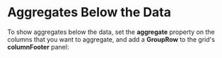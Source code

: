 Aggregates Below the Data
=========================

To show aggregates below the data, set the **aggregate** property on the columns that you want to aggregate, and add a **GroupRow** to the grid's **columnFooter** panel: